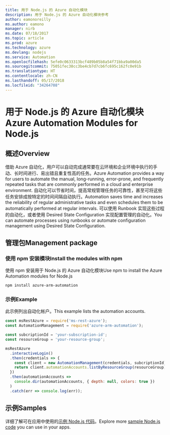 ```yaml
---
title: 用于 Node.js 的 Azure 自动化模块
description: 用于 Node.js 的 Azure 自动化模块参考
author: eamonoreilly
ms.author: eamono
manager: nirb
ms.date: 07/18/2017
ms.topic: article
ms.prod: azure
ms.technology: azure
ms.devlang: nodejs
ms.service: Automation
ms.openlocfilehash: 5efe0c0633313bcf489b05b8a54f71bba9a00da5
ms.sourcegitcommit: 75051fec38cc3be4cb7d7cb6fc695c162fc0e91b
ms.translationtype: HT
ms.contentlocale: zh-CN
ms.lasthandoff: 05/17/2018
ms.locfileid: "34264708"
---
```

# <a name="azure-automation-modules-for-nodejs"></a><span data-ttu-id="971ab-103">用于 Node.js 的 Azure 自动化模块</span><span class="sxs-lookup"><span data-stu-id="971ab-103">Azure Automation Modules for Node.js</span></span>

## <a name="overview"></a><span data-ttu-id="971ab-104">概述</span><span class="sxs-lookup"><span data-stu-id="971ab-104">Overview</span></span>

<span data-ttu-id="971ab-105">借助 Azure 自动化，用户可以自动完成通常要在云环境和企业环境中执行的手动、长时间进行、易出错且重复性高的任务。</span><span class="sxs-lookup"><span data-stu-id="971ab-105">Azure Automation provides a way for users to automate the manual, long-running, error-prone, and frequently repeated tasks that are commonly performed in a cloud and enterprise environment.</span></span> <span data-ttu-id="971ab-106">自动化可以节省时间，提高常规管理任务的可靠性，甚至可将这些任务安排成按特定的时间间隔自动执行。</span><span class="sxs-lookup"><span data-stu-id="971ab-106">Automation saves time and increases the reliability of regular administrative tasks and even schedules them to be automatically performed at regular intervals.</span></span> <span data-ttu-id="971ab-107">可以使用 Runbook 实现这些过程的自动化，或者使用 Desired State Configuration 实现配置管理的自动化。</span><span class="sxs-lookup"><span data-stu-id="971ab-107">You can automate processes using runbooks or automate configuration management using Desired State Configuration.</span></span>

## <a name="management-package"></a><span data-ttu-id="971ab-108">管理包</span><span class="sxs-lookup"><span data-stu-id="971ab-108">Management package</span></span>

### <a name="install-the-modules-with-npm"></a><span data-ttu-id="971ab-109">使用 npm 安装模块</span><span class="sxs-lookup"><span data-stu-id="971ab-109">Install the modules with npm</span></span>

<span data-ttu-id="971ab-110">使用 npm 安装用于 Node.js 的 Azure 自动化模块</span><span class="sxs-lookup"><span data-stu-id="971ab-110">Use npm to install the Azure Automation modules for Node.js</span></span>

```bash
npm install azure-arm-automation
```

### <a name="example"></a><span data-ttu-id="971ab-111">示例</span><span class="sxs-lookup"><span data-stu-id="971ab-111">Example</span></span>

<span data-ttu-id="971ab-112">此示例列出自动化帐户。</span><span class="sxs-lookup"><span data-stu-id="971ab-112">This example lists the automation accounts.</span></span>

```javascript
const msRestAzure = require('ms-rest-azure');
const AutomationManagement = require('azure-arm-automation');

const subcriptionId = 'your-subscription-id';
const resourceGroup = 'your-resource-group';

msRestAzure
  .interactiveLogin()
  .then(credentials => {
    const client = new AutomationManagement(credentials, subcriptionId);
    return client.automationAccounts.listByResourceGroup(resourceGroup);
  })
  .then(automationAccounts =>
    console.dir(automationAccounts, { depth: null, colors: true })
  )
  .catch(err => console.log(err));

```

## <a name="samples"></a><span data-ttu-id="971ab-113">示例</span><span class="sxs-lookup"><span data-stu-id="971ab-113">Samples</span></span>

<span data-ttu-id="971ab-114">详细了解可在应用中使用的[示例 Node.js 代码](https://azure.microsoft.com/resources/samples/?platform=nodejs)。</span><span class="sxs-lookup"><span data-stu-id="971ab-114">Explore more [sample Node.js code](https://azure.microsoft.com/resources/samples/?platform=nodejs) you can use in your apps.</span></span>
